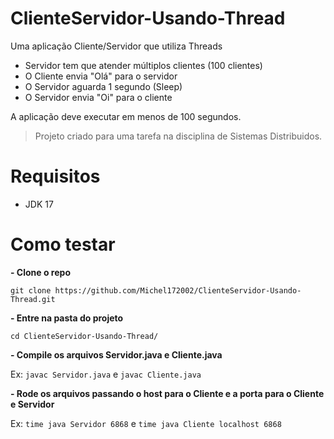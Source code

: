 # ClienteServidor-Usando-Thread
Uma aplicação Cliente/Servidor que utiliza Threads
- Servidor tem que atender múltiplos clientes (100 clientes)
- O Cliente envia "Olá" para o servidor
- O Servidor aguarda 1 segundo (Sleep)
- O Servidor envia "Oi" para o cliente

A aplicação deve executar em menos de 100 segundos.

>Projeto criado para uma tarefa na disciplina de Sistemas Distribuidos.

# Requisitos
- JDK 17

# Como testar
**- Clone o repo**

```git clone https://github.com/Michel172002/ClienteServidor-Usando-Thread.git```

**- Entre na pasta do projeto**

```cd ClienteServidor-Usando-Thread/```

**- Compile os arquivos Servidor.java e Cliente.java**

Ex: ```javac Servidor.java``` e ```javac Cliente.java```

**- Rode os arquivos passando o host para o Cliente e a porta para o Cliente e Servidor**

Ex: ```time java Servidor 6868``` e ```time java Cliente localhost 6868```
